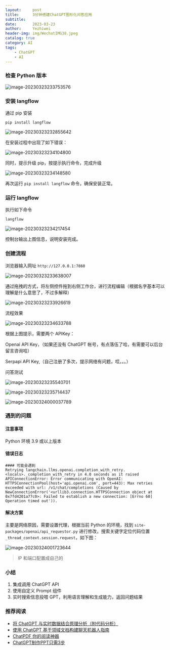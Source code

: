 ```yaml
---
layout:     post
title:      3分钟搭建ChatGPT图形化问答应用
subtitle:   
date:       2023-03-23
author:     Yezhiwei
header-img: img/WechatIMG38.jpeg
catalog: true
category: AI
tags:
    - ChatGPT
    - AI
---
```


### 检查 Python 版本

![image-20230323233753576](https://cdn.jsdelivr.net/gh/yezhwi/img@main/image-20230323093753576.png)

### 安装 langflow

通过 pip 安装

```shell
pip install langflow
```

![image-20230323232855642](https://cdn.jsdelivr.net/gh/yezhwi/img@main/image-20230323232855642.png)

在安装过程中出现了如下错误：

![image-20230323234104800](https://cdn.jsdelivr.net/gh/yezhwi/img@main/image-20230323094104800.png)

同时，提示升级 pip，按提示执行命令，完成升级

![image-20230323234148580](https://cdn.jsdelivr.net/gh/yezhwi/img@main/image-20230323094148580.png)

再次运行 `pip install langflow` 命令，确保安装正常。

### 运行 langflow

执行如下命令

```shell
langflow
```

![image-20230323234217454](https://cdn.jsdelivr.net/gh/yezhwi/img@main/image-20230323094217454.png)

控制台输出上图信息，说明安装完成。

### 创建流程

浏览器输入网址 `http://127.0.0.1:7860`

![image-20230323233638007](https://cdn.jsdelivr.net/gh/yezhwi/img@main/image-20230323233638007.png)

通过拖拽的方式，将左侧控件拖到右侧工作台，进行流程编辑（根据名字基本可以理解是什么意思了，不过多解释）

<img src="https://cdn.jsdelivr.net/gh/yezhwi/img@main/image-20230323233926619.png" alt="image-20230323233926619"  />

流程效果

![image-20230323234633788](https://cdn.jsdelivr.net/gh/yezhwi/img@main/image-20230323234633788.png)

根据上图提示，需要两个 APIKey：

Openai API Key，（如果还没有 ChatGPT 帐号，有点落伍了哈，有需要可以后台留言咨询哈）

Serpapi API Key,（自己注册了多次，提示网络有问题，哎。。。）

问答测试

![image-20230323235540701](https://cdn.jsdelivr.net/gh/yezhwi/img@main/image-20230323235540701.png)



![image-20230323235714437](https://cdn.jsdelivr.net/gh/yezhwi/img@main/image-20230323235714437.png)



![image-20230324000037789](/Users/Yezhiwei/Downloads/image-20230324000037789.png)

### 遇到的问题

#### 注意事项

Python 环境 3.9 或以上版本

#### 错误日志

```
#### 可能会遇到
Retrying langchain.llms.openai.completion_with_retry.<locals>._completion_with_retry in 4.0 seconds as it raised APIConnectionError: Error communicating with OpenAI: HTTPSConnectionPool(host='api.openai.com', port=443): Max retries exceeded with url: /v1/chat/completions (Caused by NewConnectionError('<urllib3.connection.HTTPSConnection object at 0x7fd4201a77c0>: Failed to establish a new connection: [Errno 60] Operation timed out')).
```

#### 解决方案

主要是网络原因，需要设置代理，根据当前 Python 的环境，找到 `site-packages/openai/api_requestor.py` 进行修改，搜索关键字定位代码位置 `_thread_context.session.request`，如下图：

![image-20230324001723644](https://cdn.jsdelivr.net/gh/yezhwi/img@main/image-20230324001723644.png)

> IP 和端口配置成自己的

### 小结

1. 集成调用 ChatGPT API 
2. 使用自定义 Prompt 组件
3. 实时搜索信息投喂 GPT，利用语言理解和生成能力，返回问题结果

### 推荐阅读

- [将 ChatGPT 与实时数据结合原理分析（附代码分析）](https://mp.weixin.qq.com/s/umjsW5qTRR-An5e9prNlSA)
- [使用 ChatGPT 基于领域文档构建聊天机器人指南](https://mp.weixin.qq.com/s/-RxqXg1KBG1Q-apifHxgRg)
- [ChatPDF 你的阅读神器](https://mp.weixin.qq.com/s/5N7gSpt421oerz7drzZLbg)
- [ChatGPT制作PPT只需3步](https://mp.weixin.qq.com/s/V4oxAmCCQq07-8YSHkJMcA)